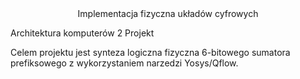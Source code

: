 <center>Implementacja fizyczna układów cyfrowych</center>

Architektura komputerów 2
Projekt

Celem projektu  jest  synteza  logiczna  fizyczna 6-bitowego 
sumatora prefiksowego z wykorzystaniem narzedzi Yosys/Qflow.
